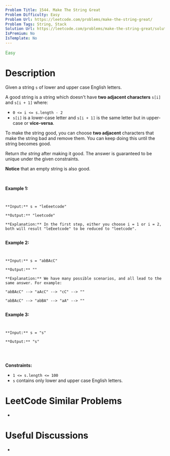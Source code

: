 ```yaml
---
Problem Title: 1544. Make The String Great
Problem Difficulty: Easy
Problem Url: https://leetcode.com/problems/make-the-string-great/
Problem Tags: String, Stack
Solution Url: https://leetcode.com/problems/make-the-string-great/solution/
IsPremium: No
IsTemplate: No
---
```


<span style="color: rgb(67, 160, 71);">Easy</span>

# Description

Given a string `s` of lower and upper case English letters.


A good string is a string which doesn't have **two adjacent characters** `s[i]` and `s[i + 1]` where:


* `0 <= i <= s.length - 2`
* `s[i]` is a lower-case letter and `s[i + 1]` is the same letter but in upper-case or **vice-versa**.


To make the string good, you can choose **two adjacent** characters that make the string bad and remove them. You can keep doing this until the string becomes good.


Return *the string* after making it good. The answer is guaranteed to be unique under the given constraints.


**Notice** that an empty string is also good.


 


**Example 1:**



```

**Input:** s = "leEeetcode"
**Output:** "leetcode"
**Explanation:** In the first step, either you choose i = 1 or i = 2, both will result "leEeetcode" to be reduced to "leetcode".

```

**Example 2:**



```

**Input:** s = "abBAcC"
**Output:** ""
**Explanation:** We have many possible scenarios, and all lead to the same answer. For example:
"abBAcC" --> "aAcC" --> "cC" --> ""
"abBAcC" --> "abBA" --> "aA" --> ""

```

**Example 3:**



```

**Input:** s = "s"
**Output:** "s"

```

 


**Constraints:**


* `1 <= s.length <= 100`
* `s` contains only lower and upper case English letters.


# LeetCode Similar Problems

- []()

# Useful Discussions

- []()
